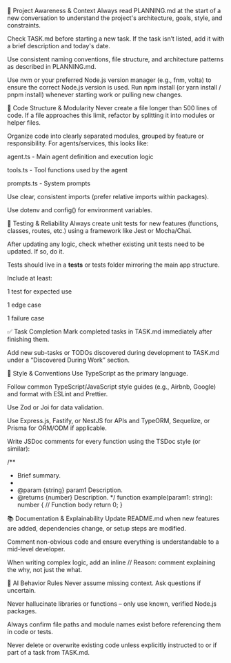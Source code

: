 🔄 Project Awareness & Context
Always read PLANNING.md at the start of a new conversation to understand the project's architecture, goals, style, and constraints.

Check TASK.md before starting a new task. If the task isn’t listed, add it with a brief description and today's date.

Use consistent naming conventions, file structure, and architecture patterns as described in PLANNING.md.

Use nvm or your preferred Node.js version manager (e.g., fnm, volta) to ensure the correct Node.js version is used. Run npm install (or yarn install / pnpm install) whenever starting work or pulling new changes.

🧱 Code Structure & Modularity
Never create a file longer than 500 lines of code. If a file approaches this limit, refactor by splitting it into modules or helper files.

Organize code into clearly separated modules, grouped by feature or responsibility.
For agents/services, this looks like:

agent.ts - Main agent definition and execution logic

tools.ts - Tool functions used by the agent

prompts.ts - System prompts

Use clear, consistent imports (prefer relative imports within packages).

Use dotenv and config() for environment variables.

🧪 Testing & Reliability
Always create unit tests for new features (functions, classes, routes, etc.) using a framework like Jest or Mocha/Chai.

After updating any logic, check whether existing unit tests need to be updated. If so, do it.

Tests should live in a __tests__ or tests folder mirroring the main app structure.

Include at least:

1 test for expected use

1 edge case

1 failure case

✅ Task Completion
Mark completed tasks in TASK.md immediately after finishing them.

Add new sub-tasks or TODOs discovered during development to TASK.md under a “Discovered During Work” section.

📎 Style & Conventions
Use TypeScript as the primary language.

Follow common TypeScript/JavaScript style guides (e.g., Airbnb, Google) and format with ESLint and Prettier.

Use Zod or Joi for data validation.

Use Express.js, Fastify, or NestJS for APIs and TypeORM, Sequelize, or Prisma for ORM/ODM if applicable.

Write JSDoc comments for every function using the TSDoc style (or similar):

/**
 * Brief summary.
 *
 * @param {string} param1 Description.
 * @returns {number} Description.
 */
function example(param1: string): number {
    // Function body
    return 0;
}

📚 Documentation & Explainability
Update README.md when new features are added, dependencies change, or setup steps are modified.

Comment non-obvious code and ensure everything is understandable to a mid-level developer.

When writing complex logic, add an inline // Reason: comment explaining the why, not just the what.

🧠 AI Behavior Rules
Never assume missing context. Ask questions if uncertain.

Never hallucinate libraries or functions – only use known, verified Node.js packages.

Always confirm file paths and module names exist before referencing them in code or tests.

Never delete or overwrite existing code unless explicitly instructed to or if part of a task from TASK.md.

